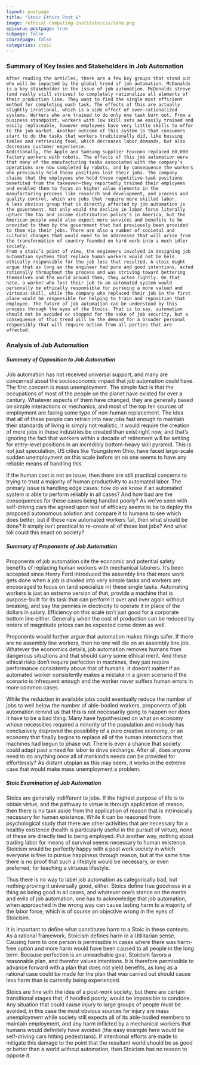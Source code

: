 ```yaml
---
layout: postpage
title: "Stoic Ethics Post 6"
image: /ethical-computing-institute/css/zeno.png
epicurus-postpage: true
subpage: false
coursepage: false
categories: stoic
---
```


### Summary of Key Issies and Stakeholders in Job Automation
	After reading the articles, there are a few key groups that stand out who will be impacted by the global trend of job automation. McDonalds is a key stakeholder in the issue of job automation. McDonalds strove (and really still strives) to completely rationalize all elements of their production line. They want to find the single most efficient method for completing each task. The effects of this are actually slightly irrational, which is a side effect of over-rationalized systems. Workers who are trained to do only one task burn out. From a business standpoint, workers with low skill sets ae easily trained and easily replaceable, however employees have very little skills to offer to the job market. Another outcome of this system is that consumers start to do the tasks that workers traditionally did, like bussing tables and retrieving food, which decreases labor demands, but also decreases customer experience. 
	Additionally, the Apple and Samsung supplier Foxconn replaced 60,000 factory workers with robots. The effects of this job automation were that many of the manufacturing tasks associated with the company’s operations are now completed by robots, and by consequence the workers who previously held those positions lost their jobs. The company claims that the employees who held these repetitive-task positions benefited from the takeover—they reportedly trained their employees and enabled them to focus on higher value elements in the manufacturing process like research and development, and process and quality control, which are jobs that require more skilled labor.
	A less obvious group that is directly affected by job automation is the government. Not only would the decline in labor force literally upturn the tax and income distribution policy’s in America, but the American people would also expect more services and benefits to be provided to them by the government that had previously been provided to them via their jobs. There are also a number of societal and cultural changes that would need to be addressed that will arise from the transformation of country founded on hard work into a much idler society.
	From a stoic’s point of view, the engineers involved in designing job automation systems that replace human workers would not be held ethically responsible for the job loss that resulted. A stoic might argue that as long as the engineer had pure and good intentions, acted rationally throughout the process and was striving toward bettering themselves and the world around them, they acted rightly. On that note, a worker who lost their job to an automated system would personally be ethically responsible for pursuing a more valued and virtuous skill, while the company who replaced their job in the first place would be responsible for helping to train and reposition that employee. The future of job automation can be understood by this process through the eyes of the Stoics. That is to say, automation should not be avoided or stopped for the sake of job security, but a consequence of this trend will be the demand for a broader personal responsibly that will require action from all parties that are affected. 

### Analysis of Job Automation

##### Summary of Opposition to Job Automation

Job automation has not received universal support, and many are concerned about the socioeconomic impact that job automation could have. The first concern is mass unemployment. The simple fact is that the occupations of most of the people on the planet have existed for over a century. Whatever aspects of them have changed, they are generally based on simple interactions or mechanics, and most of the top ten sources of employment are facing some type of non-human replacement. The idea that all of these people can retrain into new jobs fast enough to maintain their standards of living is simply not realistic, it would require the creation of more jobs in these industries be created than exist right now, and that’s ignoring the fact that workers within a decade of retirement will be settling for entry-level positions in an incredibly bottom-heavy skill pyramid. This is not just speculation, US cities like Youngstown Ohio, have faced large-scale sudden unemployment on this scale before an no one seems to have any reliable means of handling this.

If the human cost is not an issue, then there are still practical concerns to trying to trust a majority of human productivity to automated labor. The primary issue is handling edge cases: how do we know if an automated system is able to perform reliably in all cases? And how bad are the consequences for these cases being handled poorly? As we’ve seen with self-driving cars the agreed upon test of efficacy seems to be to deploy the proposed autonomous solution and compare it to humans to see which does better, but if these new automated workers fail, then what should be done? It simply isn’t practical to re-create all of those lost jobs? And what toll could this enact on society?

##### Summary of Proponents of Job Automation

Proponents of job automation cite the economic and potential safety benefits of replacing human workers with mechanical laborers. It’s been accepted since Henry Ford introduced the assembly line that more work gets done when a job is divided into very simple tasks and workers are encouraged to focus on (and specialize in) these single tasks. Automating workers is just an extreme version of that, provide a machine that is purpose-built for its task that can perform it over and over again without breaking, and pay the pennies in electricity to operate it in place of the dollars in salary. Efficiency on this scale isn’t just good for a corporate bottom line either. Generally when the cost of production can be reduced by orders of magnitude prices can be expected come down as well.

Proponents would further argue that automation makes things safer. If there are no assembly line workers, then no one will die on an assembly line job. Whatever the economics details, job automation removes humans from dangerous situations and that should carry some ethical merit. And these ethical risks don’t require perfection in machines, they just require performance consistently above that of humans. It doesn’t matter if an automated worker consistently makes a mistake in a given scenario if the scenario is infrequent enough and the worker never suffers human errors in more common cases.

While the reduction in available jobs could eventually reduce the number of jobs to well below the number of able-bodied workers, proponents of job automation remind us that this is not necessarily going to happen nor does it have to be a bad thing.  Many have hypothesized on what an economy whose necessities required a minority of the population and nobody has conclusively disproved the possibility of a pure creative economy, or an economy that finally begins to replace all of the human interactions that machines had begun to phase out. There is even a chance that society could adapt past a need for labor to drive exchange. After all, does anyone need to do anything once all of mankind’s needs can be provided for effortlessly? As distant utopian as this may seem, it works in the extreme case that would make mass unemployment a problem.

##### Stoic Examination of  Job Automation

Stoics are generally indifferent to jobs. If the highest purpose of life is to obtain virtue, and the pathway to virtue is through application of reason, then there is no task aside from the application of reason that is intrinsically necessary for human existence. While it can be reasoned from psychological study that there are other activities that are necessary for a healthy existence (health is particularly useful in the pursuit of virtue), none of these are directly tied to being employed. Put another way, nothing about trading labor for means of survival seems necessary to human existence. Stoicism would be perfectly happy with a post work society in which everyone is free to pursue happiness through reason, but at the same time there is no proof that such a lifestyle would be necessary, or even preferred, for teaching a virtuous lifestyle.

Thus there is no way to label job automation as categorically bad, but nothing proving it universally good, either. Stoics define true goodness in a thing as being good in all cases, and whatever one’s stance on the merits and evils of job automation, one has to acknowledge that job automation, when approached in the wrong way can cause lasting harm to a majority of the labor force, which is of course an objective wrong in the eyes of Stoicisim.

It is important to define what constitutes harm to a Stoic in these contexts. As a rational framework, Stoicism defines harm in a Utilitarian sense. Causing harm to one person is permissible in cases where there was harm-free option and more harm would have been caused to all people in the long term. Because perfection is an unreachable goal, Stoicism favors a reasonable plan, and therefor values intentions. It is therefore permissible to advance forward with a plan that does not yield benefits, as long as a rational case could be made for the plan that was carried out should cause less harm than is currently being experienced.

Stoics are fine with the idea of a post-work society, but there are certain transitional stages that, if handled poorly, would be impossible to condone. Any situation that could cause injury to large groups of people must be avoided, in this case the most obvious sources for injury are mass unemployment while society still expects all of its able-bodied members to maintain employment, and any harm inflicted by a mechanical workers that humans would definitely have avoided (the easy example here would be self-driving cars hitting pedestrians). If intentional efforts are made to mitigate this damage to the point that the resultant world should be as good or better than a world without automation, then Stoicism has no reason to oppose it.

